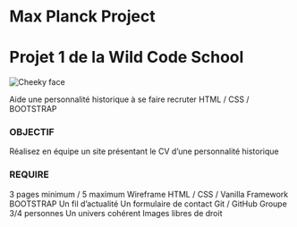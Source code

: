 # Max Planck Project

<h1>Projet 1 de la Wild Code School</h1>

<img src="http://img.mako.co.il/2013/07/08/aaaaaa_g.jpg" alt="Cheeky face">

Aide une personnalité historique à se faire recruter
HTML / CSS / BOOTSTRAP

<h3>OBJECTIF</h3>

Réalisez en équipe un site présentant le CV d’une personnalité historique

<h3>REQUIRE</h3>

3 pages minimum / 5 maximum
Wireframe
HTML / CSS / Vanilla
Framework BOOTSTRAP
Un fil d’actualité
Un formulaire de contact
Git / GitHub
Groupe 3/4 personnes
Un univers cohérent
Images libres de droit

